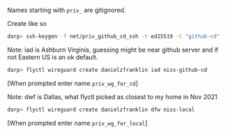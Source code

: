 Names starting with `priv_` are gitignored.

Create like so

```bash
darp> ssh-keygen -f net/priv_github_cd_ssh -t ed25519 -C "github-cd"
```

Note: iad is Ashburn Virginia, guessing might be near github server
and if not Eastern US is an ok default.

```bash
darp> flyctl wireguard create danielzfranklin iad niss-github-cd
```

[When prompted enter name `priv_wg_for_cd`]

Note: dwf is Dallas, what flyctl picked as closest to
my home in Nov 2021

```bash
darp> flyctl wireguard create danielzfranklin dfw niss-local
```

[When prompted enter name `priv_wg_for_local`]

